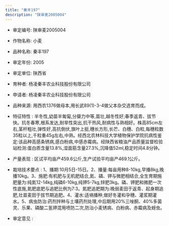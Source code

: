 ```yaml
---
title: "秦丰197"
description: "陕审麦2005004"
---
```

* 审定编号:  陕审麦2005004

*  作物名称:  小麦

*  品种名称:  秦丰197

*  审定年份:  2005

*  审定单位:  陕西省

* 育种者:  杨凌秦丰农业科技股份有限公司

*  申请者:  杨凌秦丰农业科技股份有限公司

*  品种来源:  用西农1376做母本,用长武89(1)-3-4做父本杂交选育而成。

*  特征特性 : 
半冬性,幼苗半匍匐,分蘖力中等,苗壮,越冬性好;春季返青、拔节快。抗冬春寒,根系发达,耐旱性突出,抗干热风,耐病性与熟相好。株高85cm左右,茎杆粗壮,弹性好,高抗倒伏,旗叶上挺,穗长方形,长芒、白穗、白粒,每穗粒数35粒以上,千粒重45g左右,中熟。经西北农林科技大学植物保护学院抗病性鉴定:该品种高感条锈病,感白粉病,中感赤霉病。经陕西省粮油产品质量监督检验站检测:蛋白质含量13.8%,湿面筋含量27.3%,沉降值52ml,稳定时间4.8分钟。
 
*  产量表现 : 
区试平均亩产459.6公斤,生产试验平均亩产469.1公斤。

*  栽培技术要点 : 
1、播期:10月5日-15日。2、播量:每亩用种8-10kg,早播8kg,晚播10kg。3、施肥:有机肥与无机肥结合,氮、磷、钾与微肥相结合,全生育期施肥量为:纯氮12-14kg,纯磷6-10kg,纯钾5-7kg,锌肥3kg。磷、钾肥和微肥一次性底施,氮肥底肥与追肥比例为7:3。氮肥追肥期为:晚弱麦田于返青、起身期追肥,壮苗麦田于拔节期追肥。4、灌水:适墒播种,做好冬灌和孕穗、灌浆期灌水。5、病虫防治:药剂拌种与土壤药剂处理,中后期用20%三唑酮、40%多菌灵、乐果、磷酸二氢钾混用喷防二次,防治小麦锈病、白粉病、赤霉病及蚜虫。

*  审定意见 : 

